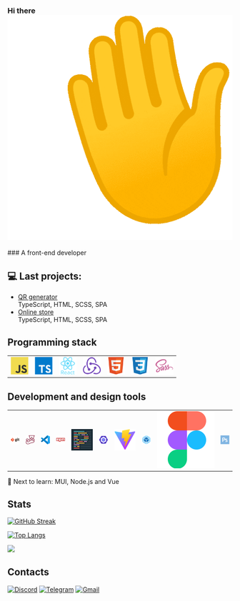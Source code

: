 <h3> Hi there <img style="display: inline" src="./src/img/hi.gif"/> </h3>
### A front-end developer


## :computer: Last projects: 
<ul>
<li><a href="https://qr-word.netlify.app/">QR generator</a><br>
TypeScript, HTML, SCSS, SPA<br></li>
<li><a href="https://dairinka-greiner94-online-store.netlify.app/">Online store</a><br>
TypeScript, HTML, SCSS, SPA<br></li>
</ul>


## Programming stack
<table>
  <tr>
    <td><img src="https://github.com/devicons/devicon/blob/master/icons/javascript/javascript-original.svg" width="40" alt="Javascript" /></td>
    <td><img src="https://github.com/devicons/devicon/blob/master/icons/typescript/typescript-original.svg" width="40" alt="Typescript" /></td>
    <td><img src="https://github.com/devicons/devicon/blob/master/icons/react/react-original-wordmark.svg" width="40" alt="React" /></td>
    <td><img src="https://github.com/devicons/devicon/blob/master/icons/redux/redux-original.svg" width="40" alt="Redux" /></td>
    <td><img src="https://github.com/devicons/devicon/blob/master/icons/html5/html5-original.svg" width="40" alt="HTML5" /></td>
    <td><img src="https://github.com/devicons/devicon/blob/master/icons/css3/css3-original.svg" width="40" alt="CSS3" /></td>
    <td><img src="https://github.com/devicons/devicon/blob/master/icons/sass/sass-original.svg" width="40" alt="Sass" /></td>
  </tr>
</table>

## Development and design tools

<table>
  <tr>
    <td><img src="https://github.com/devicons/devicon/blob/master/icons/git/git-original-wordmark.svg" width="40" alt="GitHub" /></td>
    <td><img src="https://github.com/devicons/devicon/blob/master/icons/jest/jest-plain.svg" width="40" alt="Jest" /></td>
    <td><img src="https://github.com/devicons/devicon/blob/master/icons/vscode/vscode-original.svg" width="40" alt="VSCode" /></td>
    <td><img src="https://github.com/devicons/devicon/blob/master/icons/npm/npm-original-wordmark.svg" width="40" alt="Npm" /></td>
    <td><img src="./src/img/prettier.svg" alt="Prettier" /></td>
    <td><img src="https://github.com/devicons/devicon/blob/master/icons/eslint/eslint-original.svg" width="40" alt="ESLint" /></td>
    <td><img src="./src/img/vite.svg" alt="Vite" /></td>
    <td><img src="https://github.com/devicons/devicon/blob/master/icons/webpack/webpack-original.svg" width="40" alt="Webpack" /></td>
    <td><img src="https://github.com/devicons/devicon/blob/master/icons/figma/figma-original.svg" alt="Figma" /></td>
    <td><img src="https://github.com/devicons/devicon/blob/master/icons/photoshop/photoshop-plain.svg" width="40" alt="Photoshop" /></td>
  </tr>
</table>

🌱 Next to learn: MUI, Node.js and Vue


## Stats
[![GitHub Streak](https://github-readme-streak-stats.herokuapp.com?user=dairinka)](https://git.io/streak-stats)

[![Top Langs](https://github-readme-stats.vercel.app/api/top-langs/?username=dairinka&layout=compact)](https://github.com/anuraghazra/github-readme-stats)

<img src="https://www.codewars.com/users/dairinka_js/badges/large">

## Contacts
[![Discord](https://img.shields.io/badge/Discord-%40IrinaYehorova%235638-blue?style=flat-square-endpoint&logo=discord&logoColor=blue&labelColor=EEEEEE)](https://discordapp.com/users/970027137572683836)  [![Telegram](https://img.shields.io/badge/Telegram-%40IYehorova-blue?style=flat-square-endpoint&logo=telegram&logoColor=blue&labelColor=EEEEEE)](https://t.me/IYehorova) [![Gmail](https://img.shields.io/badge/Gmail-interest4me@gmail.com-red?style=flat-square-endpoint&logo=gmail&logoColor=red&labelColor=FFFFFF)](mailto:interest4me@gmail.com)

